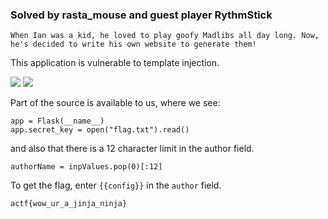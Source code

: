### Solved by rasta_mouse and guest player RythmStick

```
When Ian was a kid, he loved to play goofy Madlibs all day long. Now, he's decided to write his own website to generate them!
```

This application is vulnerable to template injection.

![](/images/2018/angstromctf/web/madlibs-1.png)
![](/images/2018/angstromctf/web/madlibs-2.png)

Part of the source is available to us, where we see:

```
app = Flask(__name__)
app.secret_key = open("flag.txt").read()
```

and also that there is a 12 character limit in the author field.

```
authorName = inpValues.pop(0)[:12]
```

To get the flag, enter `{{config}}` in the `author` field.

`actf{wow_ur_a_jinja_ninja}`